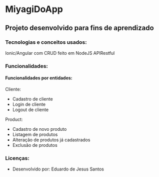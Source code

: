 # MiyagiDoApp

## Projeto desenvolvido para fins de aprendizado

### Tecnologias e conceitos usados:

Ionic/Angular com CRUD feito em NodeJS APIRestful

### Funcionalidades:

#### Funcionalidades por entidades:

Cliente:
- Cadastro de cliente
- Login de cliente
- Logout de cliente

Product:
- Cadastro de novo produto
- Listagem de produtos
- Alteração de produtos já cadastrados
- Exclusão de produtos

### Licenças:
- Desenvolvido por: Eduardo de Jesus Santos

